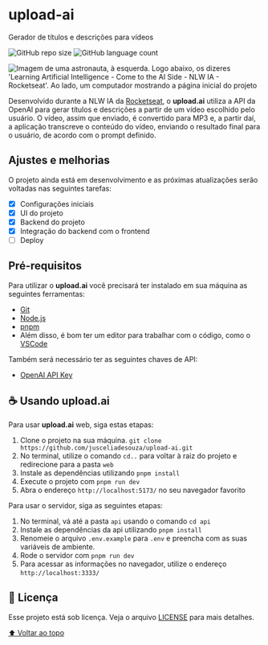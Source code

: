 # upload-ai
Gerador de títulos e descrições para vídeos

![GitHub repo size](https://img.shields.io/github/repo-size/jusceliadesouza/upload-ai?style=for-the-badge)
![GitHub language count](https://img.shields.io/github/languages/count/jusceliadesouza/upload-ai?style=for-the-badge)
<!-- ![GitHub forks](https://img.shields.io/github/forks/jusceliadesouza/upload-ai?style=for-the-badge) -->
<!-- ![Bitbucket open issues](https://img.shields.io/bitbucket/issues/jusceliadesouza/upload-ai?style=for-the-badge)
![Bitbucket open pull requests](https://img.shields.io/bitbucket/pr-raw/jusceliadesouza/upload-ai?style=for-the-badge) -->

![Imagem de uma astronauta, à esquerda. Logo abaixo, os dizeres 'Learning Artificial Intelligence - Come to the AI Side - NLW IA - Rocketseat'. Ao lado, um computador mostrando a página inicial do projeto](github/readme-preview.svg)

Desenvolvido durante a NLW IA da [Rocketseat](https://rocketseat.com.br), o **upload.ai** utiliza a API da OpenAI para gerar títulos e descrições a partir de um vídeo escolhido pelo usuário. O vídeo, assim que enviado, é convertido para MP3 e, a partir daí, a aplicação transcreve o conteúdo do vídeo, enviando o resultado final para o usuário, de acordo com o prompt definido.

## Ajustes e melhorias

O projeto ainda está em desenvolvimento e as próximas atualizações serão voltadas nas seguintes tarefas:

- [x] Configurações iniciais
- [x] UI do projeto
- [x] Backend do projeto
- [x] Integração do backend com o frontend
- [ ] Deploy

## Pré-requisitos

Para utilizar o **upload.ai** você precisará ter instalado em sua máquina as seguintes ferramentas:

- [Git](https://git-scm.com)
- [Node.js](https://nodejs.org/en/)
- [pnpm](https://pnpm.io/)
- Além disso, é bom ter um editor para trabalhar com o código, como o [VSCode](https://code.visualstudio.com/)

Também será necessário ter as seguintes chaves de API:

- [OpenAI API Key](https://platatform.openai.com/)

## ☕ Usando upload.ai

Para usar **upload.ai** web, siga estas etapas:

1. Clone o projeto na sua máquina. `git clone https://github.com/jusceliadesouza/upload-ai.git`
2. No terminal, utilize o comando `cd..` para voltar à raiz do projeto e redirecione para a pasta `web`
3. Instale as dependências utilizando `pnpm install`
4. Execute o projeto com `pnpm run dev`
5. Abra o endereço `http://localhost:5173/` no seu navegador favorito

Para usar o servidor, siga as seguintes etapas:

1. No terminal, vá até a pasta `api` usando o comando `cd api`
2. Instale as dependências da api utilizando `pnpm install`
3. Renomeie o arquivo `.env.example` para `.env` e preencha com as suas variáveis de ambiente.
4. Rode o servidor com `pnpm run dev`
5. Para acessar as informações no navegador, utilize o endereço `http://localhost:3333/`

## 📝 Licença

Esse projeto está sob licença. Veja o arquivo [LICENSE](LICENSE) para mais detalhes.

[⬆️ Voltar ao topo](#upload-ai)
